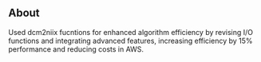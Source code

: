 ## About

Used dcm2niix fucntions for enhanced algorithm efficiency by revising I/O functions and integrating advanced features, increasing efficiency by 15% performance and reducing costs in AWS.
